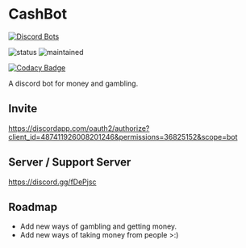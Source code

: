 # CashBot
[![Discord Bots](https://discordbots.org/api/widget/487411926008201246.png)](https://discordbots.org/bot/487411926008201246)

![status](https://img.shields.io/badge/status-active-brightgreen.svg)
![maintained](https://img.shields.io/badge/maintained-yes-brightgreen.svg)

[![Codacy Badge](https://api.codacy.com/project/badge/Grade/e0ac122dc2264a5981c230d749fc18bb)](https://www.codacy.com/app/hparcells/CashBot?utm_source=github.com&amp;utm_medium=referral&amp;utm_content=hparcells/CashBot&amp;utm_campaign=Badge_Grade)

A discord bot for money and gambling.

## Invite
https://discordapp.com/oauth2/authorize?client_id=487411926008201246&permissions=36825152&scope=bot

## Server / Support Server
https://discord.gg/fDePjsc

## Roadmap
- Add new ways of gambling and getting money.
- Add new ways of taking money from people >:)